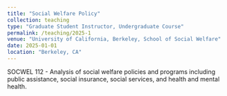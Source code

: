 ```yaml
---
title: "Social Welfare Policy"
collection: teaching
type: "Graduate Student Instructor, Undergraduate Course"
permalink: /teaching/2025-1
venue: "University of California, Berkeley, School of Social Welfare"
date: 2025-01-01
location: "Berkeley, CA"
---
```


SOCWEL 112 - Analysis of social welfare policies and programs including public assistance, social insurance, social services, and health and mental health.